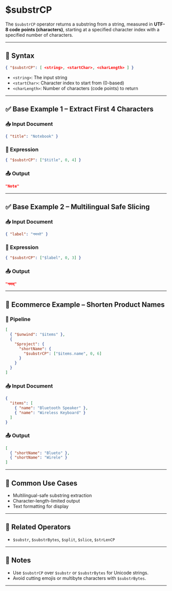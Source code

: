 # $substrCP

The `$substrCP` operator returns a substring from a string, measured in **UTF-8 code points (characters)**, starting at a specified character index with a specified number of characters.

---

## 📌 Syntax

```json
{ "$substrCP": [ <string>, <startChar>, <charLength> ] }
```

- `<string>`: The input string
- `<startChar>`: Character index to start from (0-based)
- `<charLength>`: Number of characters (code points) to return

---

## ✅ Base Example 1 – Extract First 4 Characters

### 📥 Input Document

```json
{ "title": "Notebook" }
```

### 📌 Expression

```json
{ "$substrCP": ["$title", 0, 4] }
```

### 📤 Output

```json
"Note"
```

---

## ✅ Base Example 2 – Multilingual Safe Slicing

### 📥 Input Document

```json
{ "label": "नमस्ते" }
```

### 📌 Expression

```json
{ "$substrCP": ["$label", 0, 3] }
```

### 📤 Output

```json
"नमस्"
```

---

## 🧱 Ecommerce Example – Shorten Product Names

### 📌 Pipeline

```json
[
  { "$unwind": "$items" },
  {
    "$project": {
      "shortName": {
        "$substrCP": ["$items.name", 0, 6]
      }
    }
  }
]
```

### 📥 Input Document

```json
{
  "items": [
    { "name": "Bluetooth Speaker" },
    { "name": "Wireless Keyboard" }
  ]
}
```

### 📤 Output

```json
[
  { "shortName": "Blueto" },
  { "shortName": "Wirele" }
]
```

---

## 🔧 Common Use Cases

- Multilingual-safe substring extraction
- Character-length-limited output
- Text formatting for display

---

## 🔗 Related Operators

- `$substr`, `$substrBytes`, `$split`, `$slice`, `$strLenCP`

---

## 🧠 Notes

- Use `$substrCP` over `$substr` or `$substrBytes` for Unicode strings.
- Avoid cutting emojis or multibyte characters with `$substrBytes`.

---
